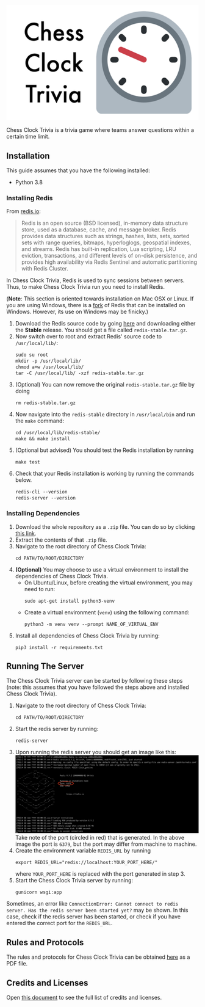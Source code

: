 ![Chess Clock Trivia Banner](others/Banner.png)

Chess Clock Trivia is a trivia game where teams answer questions within a certain time limit.

## Installation
This guide assumes that you have the following installed:
- Python 3.8

### Installing Redis
From [redis.io](https://redis.io/):
> Redis is an open source (BSD licensed), in-memory data structure store, used as a database, cache, and message 
  broker. Redis provides data structures such as strings, hashes, lists, sets, sorted sets with range queries, bitmaps,
  hyperloglogs, geospatial indexes, and streams. Redis has built-in replication, Lua scripting, LRU eviction, 
  transactions, and different levels of on-disk persistence, and provides high availability via Redis Sentinel and 
  automatic partitioning with Redis Cluster.

In Chess Clock Trivia, Redis is used to sync sessions between servers. Thus, to make Chess Clock Trivia run you need 
to install Redis.

(**Note**: This section is oriented towards installation on Mac OSX or Linux. If you are using Windows, there is a 
[fork](https://github.com/MicrosoftArchive/redis) of Redis that can be installed on Windows. However, its use on 
Windows may be finicky.)

1. Download the Redis source code by going [here](https://redis.io/download) and downloading either the **Stable** 
   release. You should get a file called `redis-stable.tar.gz`.
2. Now switch over to root and extract Redis' source code to `/usr/local/lib/`:
   ```shell
   sudo su root
   mkdir -p /usr/local/lib/
   chmod a+w /usr/local/lib/
   tar -C /usr/local/lib/ -xzf redis-stable.tar.gz
   ```
3. (Optional) You can now remove the original `redis-stable.tar.gz` file by doing
   ```shell
   rm redis-stable.tar.gz
   ```
4. Now navigate into the `redis-stable` directory in `/usr/local/bin` and run the `make` command:
   ```shell
   cd /usr/local/lib/redis-stable/
   make && make install
   ```
5. (Optional but advised) You should test the Redis installation by running
   ```shell
   make test
   ```
6. Check that your Redis installation is working by running the commands below.
   ```
   redis-cli --version
   redis-server --version
   ```

### Installing Dependencies
1. Download the whole repository as a `.zip` file. You can do so by clicking 
   [this link](https://github.com/Ryan-Kan/Chess-Clock-Trivia/archive/refs/heads/main.zip).
2. Extract the contents of that `.zip` file.
3. Navigate to the root directory of Chess Clock Trivia:
    ```shell
    cd PATH/TO/ROOT/DIRECTORY
    ```
4. **(Optional)** You may choose to use a virtual environment to install the dependencies of Chess Clock Trivia.
    * On Ubuntu/Linux, before creating the virtual environment, you may need to run:
        ```shell
        sudo apt-get install python3-venv
        ```
    * Create a virtual environment (`venv`) using the following command:
        ```shell
        python3 -m venv venv --prompt NAME_OF_VIRTUAL_ENV
        ```
5. Install all dependencies of Chess Clock Trivia by running:
    ```shell
    pip3 install -r requirements.txt
    ```

## Running The Server
The Chess Clock Trivia server can be started by following these steps (note: this assumes that you have followed the 
steps above and installed Chess Clock Trivia).

1. Navigate to the root directory of Chess Clock Trivia:
   ```shell
   cd PATH/TO/ROOT/DIRECTORY
   ```
2. Start the redis server by running:
   ```shell
   redis-server
   ```
3. Upon running the redis server you should get an image like this:
   ![Redis Startup Image](others/Redis.png)
   Take note of the port (circled in red) that is generated. In the above image the port is `6379`, but the port may 
   differ from machine to machine.
4. Create the environment variable `REDIS_URL` by running
   ```shell
   export REDIS_URL="redis://localhost:YOUR_PORT_HERE/" 
   ```
   where `YOUR_PORT_HERE` is replaced with the port generated in step 3.
5. Start the Chess Clock Trivia server by running:
   ```shell
   gunicorn wsgi:app
   ```

Sometimes, an error like `ConnectionError: Cannot connect to redis server. Has the redis server been started yet?` may
be shown. In this case, check if the redis server has been started, or check if you have entered the correct port for
the `REDIS_URL`.

## Rules and Protocols
The rules and protocols for Chess Clock Trivia can be obtained [here](static/resources/pdf/rules.pdf) as a PDF file.

## Credits and Licenses
Open [this document](data/credits.md) to see the full list of credits and licenses.
